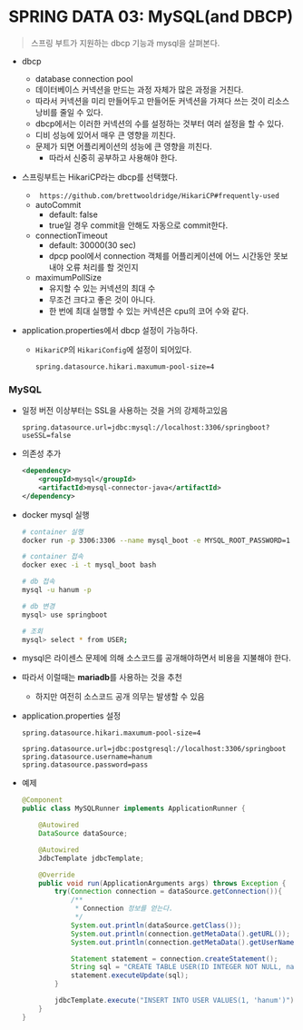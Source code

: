 # SPRING DATA 03: MySQL(and DBCP)

> 스프링 부트가 지원하는 dbcp 기능과 mysql을 살펴본다.

* dbcp

  * database connection pool
  * 데이터베이스 커넥션을 만드는 과정 자체가 많은 과정을 거친다.
  * 따라서 커넥션을 미리 만들어두고 만들어둔 커넥션을 가져다 쓰는 것이 리소스 낭비를 줄일 수 있다.
  * dbcp에서는 이러한 커넥션의 수를 설정하는 것부터 여러 설정을 할 수 있다.
  * 디비 성능에 있어서 매우 큰 영향을 끼친다.
  * 문제가 되면 어플리케이션의 성능에 큰 영향을 끼친다.
    * 따라서 신중히 공부하고 사용해야 한다.

* 스프링부트는 HikariCP라는 dbcp를 선택했다.

  * ` https://github.com/brettwooldridge/HikariCP#frequently-used`
  * autoCommit
    * default: false
    * true일 경우 commit을 안해도 자동으로 commit한다.
  * connectionTimeout
    * default: 30000(30 sec)
    * dpcp pool에서 connection 객체를 어플리케이션에 어느 시간동안 못보내야 오류 처리를 할 것인지
  * maximumPollSize
    * 유지할 수 있는 커넥션의 최대 수
    * 무조건 크다고 좋은 것이 아니다.
    * 한 번에 최대 실행할 수 있는 커넥션은 cpu의 코어 수와 같다.

* application.properties에서 dbcp 설정이 가능하다.

  * `HikariCP`의 `HikariConfig`에 설정이 되어있다.

    ```
    spring.datasource.hikari.maxumum-pool-size=4
    ```

    

### MySQL

* 일정 버전 이상부터는 SSL을 사용하는 것을 거의 강제하고있음

  ```
  spring.datasource.url=jdbc:mysql://localhost:3306/springboot?useSSL=false
  ```

  

* 의존성 추가

  ```xml
  <dependency>
      <groupId>mysql</groupId>
      <artifactId>mysql-connector-java</artifactId>
  </dependency>
  ```

* docker mysql 실행

  ```bash
  # container 실행
  docker run -p 3306:3306 --name mysql_boot -e MYSQL_ROOT_PASSWORD=1 -e MYSQL_DATABASE=springboot -e MYSQL_USER=hanum -e MYSQL_PASSWORD=pass -d mysql
  
  # container 접속
  docker exec -i -t mysql_boot bash
  
  # db 접속
  mysql -u hanum -p
  
  # db 변경
  mysql> use springboot
  
  # 조회
  mysql> select * from USER;
  
  ```

* mysql은 라이센스 문제에 의해 소스코드를 공개해야하면서 비용을 지불해야 한다.

* 따라서 이럴때는 **mariadb**를 사용하는 것을 추천

  * 하지만 여전히 소스코드 공개 의무는 발생할 수 있음

* application.properties 설정

  ```
  spring.datasource.hikari.maxumum-pool-size=4
  
  spring.datasource.url=jdbc:postgresql://localhost:3306/springboot
  spring.datasource.username=hanum
  spring.datasource.password=pass
  ```

* 예제

  ```java
  @Component
  public class MySQLRunner implements ApplicationRunner {
  
      @Autowired
      DataSource dataSource;
  
      @Autowired
      JdbcTemplate jdbcTemplate;
  
      @Override
      public void run(ApplicationArguments args) throws Exception {
          try(Connection connection = dataSource.getConnection()){
              /**
               * Connection 정보를 얻는다.
               */
              System.out.println(dataSource.getClass());
              System.out.println(connection.getMetaData().getURL());
              System.out.println(connection.getMetaData().getUserName());
  
              Statement statement = connection.createStatement();
              String sql = "CREATE TABLE USER(ID INTEGER NOT NULL, name VARCHAR(255), PRIMARY KEY(id))";
              statement.executeUpdate(sql);
          }
  
          jdbcTemplate.execute("INSERT INTO USER VALUES(1, 'hanum')");
      }
  }
  ```

  